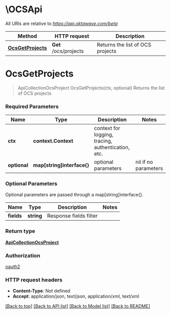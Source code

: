 # \OCSApi

All URIs are relative to *https://api.oktawave.com/beta*

Method | HTTP request | Description
------------- | ------------- | -------------
[**OcsGetProjects**](OCSApi.md#OcsGetProjects) | **Get** /ocs/projects | Returns the list of OCS projects


# **OcsGetProjects**
> ApiCollectionOcsProject OcsGetProjects(ctx, optional)
Returns the list of OCS projects

### Required Parameters

Name | Type | Description  | Notes
------------- | ------------- | ------------- | -------------
 **ctx** | **context.Context** | context for logging, tracing, authentication, etc.
 **optional** | **map[string]interface{}** | optional parameters | nil if no parameters

### Optional Parameters
Optional parameters are passed through a map[string]interface{}.

Name | Type | Description  | Notes
------------- | ------------- | ------------- | -------------
 **fields** | **string**| Response fields filter | 

### Return type

[**ApiCollectionOcsProject**](ApiCollection[OcsProject].md)

### Authorization

[oauth2](../README.md#oauth2)

### HTTP request headers

 - **Content-Type**: Not defined
 - **Accept**: application/json, text/json, application/xml, text/xml

[[Back to top]](#) [[Back to API list]](../README.md#documentation-for-api-endpoints) [[Back to Model list]](../README.md#documentation-for-models) [[Back to README]](../README.md)

